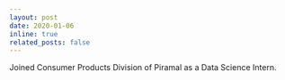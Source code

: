 ```yaml
---
layout: post
date: 2020-01-06
inline: true
related_posts: false
---
```


Joined Consumer Products Division of Piramal as a Data Science Intern.

